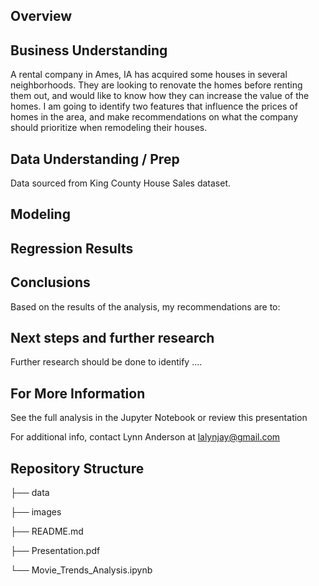 ## Overview

## Business Understanding

A rental company in Ames, IA has acquired some houses in several neighborhoods. They are looking to renovate the homes before renting them out, and would like to know how they can increase the value of the homes. I am going to identify two features that influence the prices of homes in the area, and make recommendations on what the company should prioritize when remodeling their houses. 

## Data Understanding / Prep
Data sourced from King County House Sales dataset.

## Modeling


## Regression Results



## Conclusions

Based on the results of the analysis, my recommendations are to:


## Next steps and further research
Further research should be done to identify ....

## For More Information
See the full analysis in the Jupyter Notebook or review this presentation

For additional info, contact Lynn Anderson at lalynjay@gmail.com

## Repository Structure

├── data

├── images

├── README.md

├── Presentation.pdf

└── Movie_Trends_Analysis.ipynb